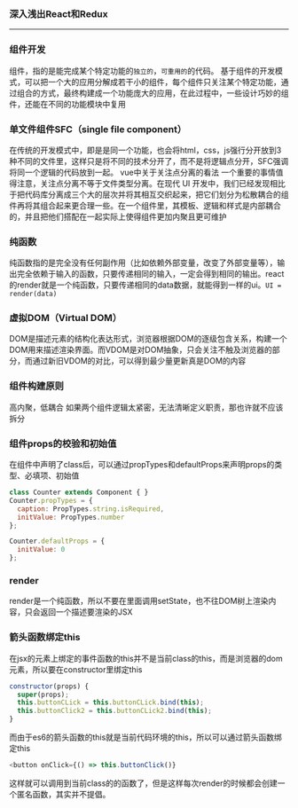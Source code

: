 ### 深入浅出React和Redux
***

### 组件开发
组件，指的是能完成某个特定功能的`独立的`，`可重用的`的代码。
基于组件的开发模式，可以把一个大的应用分解成若干小的组件，每个组件只关注某个特定功能，通过组合的方式，最终构建成一个功能庞大的应用，在此过程中，一些设计巧妙的组件，还能在不同的功能模块中复用

### 单文件组件SFC（single file component）
在传统的开发模式中，即是是同一个功能，也会将html，css，js强行分开放到3种不同的文件里，这样只是将不同的技术分开了，而不是将逻辑点分开，SFC强调将同一个逻辑的代码放到一起。
vue中关于关注点分离的看法
一个重要的事情值得注意，关注点分离不等于文件类型分离。在现代 UI 开发中，我们已经发现相比于把代码库分离成三个大的层次并将其相互交织起来，把它们划分为松散耦合的组件再将其组合起来更合理一些。在一个组件里，其模板、逻辑和样式是内部耦合的，并且把他们搭配在一起实际上使得组件更加内聚且更可维护

### 纯函数
纯函数指的是完全没有任何副作用（比如依赖外部变量，改变了外部变量等），输出完全依赖于输入的函数，只要传递相同的输入，一定会得到相同的输出。react的render就是一个纯函数，只要传递相同的data数据，就能得到一样的ui。`UI = render(data)`

### 虚拟DOM（Virtual DOM）
DOM是描述元素的结构化表达形式，浏览器根据DOM的逐级包含关系，构建一个DOM用来描述渲染界面。而VDOM是对DOM抽象，只会关注不触及浏览器的部分，而通过新旧VDOM的对比，可以得到最少量更新真是DOM的内容

### 组件构建原则
高内聚，低耦合
如果两个组件逻辑太紧密，无法清晰定义职责，那也许就不应该拆分

### 组件props的校验和初始值
在组件中声明了class后，可以通过propTypes和defaultProps来声明props的类型、必填项、初始值
```js
class Counter extends Component { }
Counter.propTypes = {
  caption: PropTypes.string.isRequired,
  initValue: PropTypes.number
};

Counter.defaultProps = {
  initValue: 0
};
```

### render
render是一个纯函数，所以不要在里面调用setState，也不往DOM树上渲染内容，只会返回一个描述要渲染的JSX

### 箭头函数绑定this
在jsx的元素上绑定的事件函数的this并不是当前class的this，而是浏览器的dom元素，所以要在constructor里绑定this
```js
constructor(props) {
  super(props);
  this.buttonCLick = this.buttonCLick.bind(this);
  this.buttonClick2 = this.buttonCLick2.bind(this);
}
```
而由于es6的箭头函数的this就是当前代码环境的this，所以可以通过箭头函数绑定this
```js
<button onClick={() => this.buttonClick()}
```
这样就可以调用到当前class的的函数了，但是这样每次render的时候都会创建一个匿名函数，其实并不提倡。